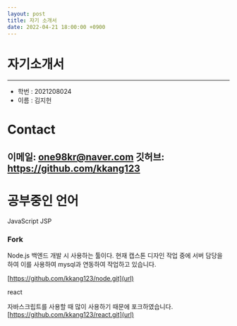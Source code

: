 ```yaml
---
layout: post
title: 자기 소개서
date: 2022-04-21 18:00:00 +0900
---
```




# **자기소개서**


--------
- 학번 : 2021208024
- 이름 : 김지헌
# Contact
이메일: one98kr@naver.com
깃허브: https://github.com/kkang123
---

# **공부중인 언어**

JavaScript
JSP


### **Fork**

Node.js
백엔드 개발 시 사용하는 툴이다.
현재 캡스톤 디자인 작업 중에 서버 담당을 하여 이를 사용하여 mysql과 연동하여 작업하고 있습니다.

[https://github.com/kkang123/node.git](url)

react

자바스크립트를 사용할 때 많이 사용하기 때문에 포크하였습니다.
[https://github.com/kkang123/react.git](url)
